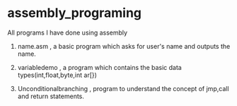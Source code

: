 # assembly_programing
All programs I have done using assembly

1. name.asm , a basic program which asks for user's name and outputs the name.

2. variabledemo , a program which contains the basic data types(int,float,byte,int ar[})

3. Unconditionalbranching , program to understand the concept of jmp,call and return statements.
